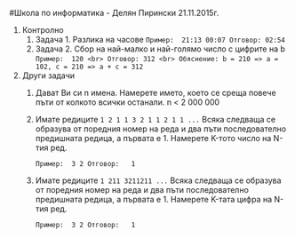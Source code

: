 #Школа по информатика - Делян Пирински 21.11.2015г.
1. Контролно
   1. Задача 1. Разлика на часове
      `
      Пример:  21:13
               00:07
      Отговор: 02:54
      `
   2. Задача 2. Сбор на най-малко и най-голямо число с цифрите на b
      `
      Пример:  120 <br>
      Отговор: 312 <br>
      Обяснение: b = 210 => a = 102, c = 210 => a + c = 312
      `
2. Други задачи
   1. Дават Ви си n имена. Намерете името, което се среща повече пъти от колкото всички останали. n < 2 000 000
   2. Имате редиците
      `
      1
      2 1 1
      3 2 1 1 2 1 1
      ...
      `
      Всяка следваща се образува от поредния номер на реда и два пъти последователно предишната редица, а първата е 1.
      Намерете K-тoто число на N-тия ред.
      
      `
      Пример:  3 2
      Отговор:   1
      `
   3. Имате редиците
      `
      1
      211
      3211211
      ...
      `
      Всяка следваща се образува от поредния номер на реда и два пъти последователно предишната редица, а първата е 1.
      Намерете K-тaтa цифра на N-тия ред.
      
      `
      Пример:  3 2
      Отговор:   1
      `
